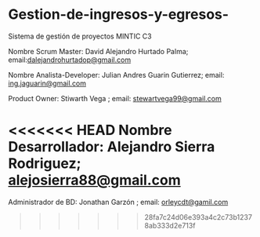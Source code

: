 # Gestion-de-ingresos-y-egresos-
Sistema de gestión de proyectos MINTIC C3

Nombre Scrum Master: David Alejandro Hurtado Palma; email:dalejandrohurtadop@gmail.com

Nombre Analista-Developer: Julian Andres Guarin Gutierrez; email: ing.jaguarin@gmail.com 

Product Owner: Stiwarth Vega ; email: stewartvega99@gmail.com

<<<<<<< HEAD
Nombre Desarrollador: Alejandro Sierra Rodriguez; alejosierra88@gmail.com
=======
Administrador de BD: Jonathan Garzón ; email: orleycdt@gamil.com
>>>>>>> 28fa7c24d06e393a4c2c73b12378ab333d2e713f

